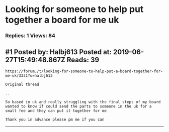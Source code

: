 # Looking for someone to help put together a board for me uk

### Replies: 1 Views: 84

## \#1 Posted by: Halbj613 Posted at: 2019-06-27T15:49:48.867Z Reads: 39

```
https://forum./t/looking-for-someone-to-help-put-a-board-together-for-me-uk/3331?u=halbj613

Original thread

..

So based in uk and really struggling with the final steps of my board wanted to know if could send the parts to someone in the uk for a small fee and they can put it together for me

Thank you in advance please pm me if you can
```

---
